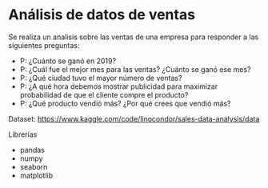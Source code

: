 # Análisis de datos de ventas

 Se realiza un analisis sobre las ventas de una empresa para responder a las siguientes preguntas:
 
- P: ¿Cuánto se ganó en 2019?
- P: ¿Cuál fue el mejor mes para las ventas? ¿Cuánto se ganó ese mes?
- P: ¿Qué ciudad tuvo el mayor número de ventas?
- P: ¿A qué hora debemos mostrar publicidad para maximizar probabilidad de que el cliente compre el producto?
- P: ¿Qué producto vendió más? ¿Por qué crees que vendió más?

Dataset: https://www.kaggle.com/code/linocondor/sales-data-analysis/data 

Librerías
- pandas
- numpy
- seaborn
- matplotlib
